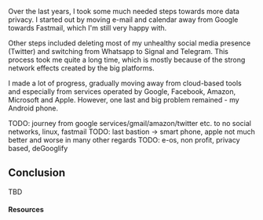 Over the last years, I took some much needed steps towards more data privacy. I started out by moving e-mail and calendar away from Google towards Fastmail, which I'm still very happy with.

Other steps included deleting most of my unhealthy social media presence (Twitter) and switching from Whatsapp to Signal and Telegram. This process took me quite a long time, which is mostly because of the strong network effects created by the big platforms.

I made a lot of progress, gradually moving away from cloud-based tools and especially from services operated by Google, Facebook, Amazon, Microsoft and Apple. However, one last and big problem remained - my Android phone.


TODO: journey from google services/gmail/amazon/twitter etc. to no social networks, linux, fastmail
TODO: last bastion -> smart phone, apple not much better and worse in many other regards
TODO: e-os, non profit, privacy based, deGooglify

## Conclusion

TBD

#### Resources

